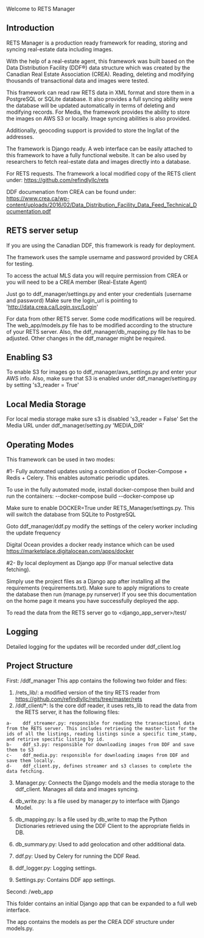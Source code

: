 Welcome to RETS Manager

Introduction
-----------------------------------------------------------------------------------------------------------------------------
RETS Manager is a production ready framework for reading, storing and syncing real-estate data including images.

With the help of a real-estate agent, this framework was built based on the Data Distribution Facility (DDF®) data structure which was created by the Canadian Real Estate Association (CREA). Reading, deleting and modifying thousands of transactional data and images were tested.

This framework can read raw RETS data in XML format and store them in a PostgreSQL or SQLite database. It also provides a full syncing ability were the database will be updated automatically in terms of deleting and modifying records.
For Media, the framework provides the ability to store the images on AWS S3 or locally. Image syncing abilities is also provided.

Additionally, geocoding support is provided to store the lng/lat of the addresses.

The framework is Django ready. A web interface can be easily attached to this framework to have a fully functional website.
It can be also used by researchers to fetch real-estate data and images directly into a database.

For RETS requests. The framework a local modified copy of the RETS client under:
https://github.com/refindlyllc/rets

DDF documenation from CREA can be found under:
https://www.crea.ca/wp-content/uploads/2016/02/Data_Distribution_Facility_Data_Feed_Technical_Documentation.pdf

RETS server setup
-----------------------------------------------------------------------------------------------------------------------------
If you are using the Canadian DDF, this framework is ready for deployment.

The framework uses the sample username and password provided by CREA for testing.

To access the actual MLS data you will require permission from CREA or you will need to be a CREA member (Real-Estate Agent)

Just go to ddf_manager/settings.py and enter your credentials (username and password)
Make sure the login_url is pointing to 'http://data.crea.ca/Login.svc/Login'

For data from other RETS server. Some code modifications will be required.
The web_app/models.py file has to be modified according to the structure of your RETS server.
Also, the ddf_manager/db_mapping.py file has to be adjusted.
Other changes in the ddf_manager might be required.

Enabling S3
------------------------------------------------------------------------------------------------------------------------------
To enable S3 for images go to ddf_manager/aws_settings.py and enter your AWS info.
Also, make sure that S3 is enabled under ddf_manager/setting.py by setting 's3_reader = True'

Local Media Storage
------------------------------------------------------------------------------------------------------------------------------
For local media storage make sure s3 is disabled 's3_reader = False'
Set the Media URL under ddf_manager/setting.py 'MEDIA_DIR'

Operating Modes
-------------------------------------------------------------------------------------------------------------------------------
This framework can be used in two modes:

#1- Fully automated updates using a combination of Docker-Compose + Redis + Celery. This enables automatic periodic updates.

To use in the fully automated mode, install docker-compose then build and run the containers:
--docker-compose build
--docker-compose up

Make sure to enable DOCKER=True under RETS_Manager/settings.py. This will switch the database from SQLite to PostgreSQL

Goto ddf_manager/ddf.py modify the settings of the celery worker including the update frequency

Digital Ocean provides a docker ready instance which can be used
https://marketplace.digitalocean.com/apps/docker

#2- By local deployment as Django app (For manual selective data fetching).

Simply use the project files as a Django app after installing all the requirements (requirements.txt).
Make sure to apply migrations to create the database then run (manage.py runserver)
If you see this documentation on the home page it means you have successfully deployed the app.

To read the data from the RETS server go to <django_app_server>/test/

Logging
-------------------------------------------------------------------------------------------------------------------------------
Detailed logging for the updates will be recorded under ddf_client.log

Project Structure
-------------------------------------------------------------------------------------------------------------------------------

First: /ddf_manager
This app contains the following two folder and files:

1.    /rets_lib/: a modified version of the tiny RETS reader from https://github.com/refindlyllc/rets/tree/master/rets
2.    /ddf_client/*: Is the core ddf reader, it uses rets_lib to read the data from the RETS server, it has the following files:

    a-    ddf_streamer.py: responsible for reading the transactional data from the RETS server. This includes retrieving the master-list for the ids of all the listings, reading listings since a specific time_stamp, and retirive specific listing by id.
    b-    ddf_s3.py: responsible for downloading images from DDF and save them to S3
    c-    ddf_media.py: responsible for downloading images from DDF and save them locally.
    d-    ddf_client.py, defines streamer and s3 classes to complete the data fetching.

3.    Manager.py: Connects the Django models and the media storage to the ddf_client. Manages all data and images syncing.

4.    db_write.py: Is a file used by manager.py to interface with Django Model.

5.    db_mapping.py: Is a file used by db_write to map the Python Dictionaries retrieved using the DDF Client to the appropriate fields in DB.

6.    db_summary.py: Used to add geolocation and other additional data.

7.    ddf.py: Used by Celery for running the DDF Read.

8.    ddf_logger.py: Logging settings.

9.    Settings.py: Contains DDF app settings.

Second: /web_app

This folder contains an initial Django app that can be expanded to a full web interface.

The app contains the models as per the CREA DDF structure under models.py.
